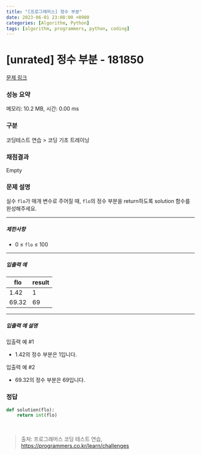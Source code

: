 ```yaml
---
title: "[프로그래머스] 정수 부분"
date: 2023-06-01 23:08:00 +0900
categories: [Algorithm, Python]
tags: [algorithm, programmers, python, coding]
---
```


# [unrated] 정수 부분 - 181850

[문제 링크](https://school.programmers.co.kr/learn/courses/30/lessons/181850)

### 성능 요약

메모리: 10.2 MB, 시간: 0.00 ms

### 구분

코딩테스트 연습 > 코딩 기초 트레이닝

### 채점결과

Empty

### 문제 설명

<p>실수 <code>flo</code>가 매개 변수로 주어질 때, <code>flo</code>의 정수 부분을 return하도록 solution 함수를 완성해주세요.</p>

<hr>

<h5>제한사항</h5>

<ul>
<li>0 ≤ <code>flo</code> ≤ 100</li>
</ul>

<hr>

<h5>입출력 예</h5>

| flo   | result |
|-------|--------|
| 1.42  | 1      |
| 69.32 | 69     |

<hr>

<h5>입출력 예 설명</h5>

<p>입출력 예 #1</p>

<ul>
<li>1.42의 정수 부분은 1입니다.</li>
</ul>

<p>입출력 예 #2</p>

<ul>
<li>69.32의 정수 부분은 69입니다.</li>
</ul>

### 정답

```python
def solution(flo):
    return int(flo)
```

<br>

> 출처: 프로그래머스 코딩 테스트 연습, https://programmers.co.kr/learn/challenges

